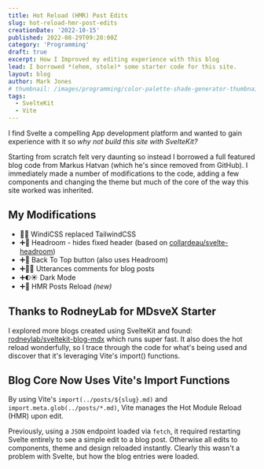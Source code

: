 ```yaml
---
title: Hot Reload (HMR) Post Edits
slug: hot-reload-hmr-post-edits
creationDate: '2022-10-15'
published: 2022-08-29T09:20:00Z
category: 'Programming'
draft: true
excerpt: How I Improved my editing experience with this blog
lead: I borrowed *(ehem, stole)* some starter code for this site.
layout: blog
author: Mark Jones
# thumbnail: /images/programming/color-palette-shade-generator-thumbnail.png
tags:
  - SvelteKit
  - Vite
---
```


I find Svelte a compelling App development platform and wanted to gain experience with it so *why not build this site with SvelteKit?* 

Starting from scratch felt very daunting so instead I borrowed a full featured blog code from Markus Hatvan (which he's since removed from GitHub). I immediately made a number of modifications to the code, adding a few components and changing the theme but much of the core of the way this site worked was inherited.

## My Modifications

- 🏃💨 WindiCSS replaced TailwindCSS
- ➕🤯 Headroom - hides fixed header (based on [collardeau/svelte-headroom](https://github.com/collardeau/svelte-headroom))
- ➕🔼 Back To Top button (also uses Headroom)
- ➕👋💬 Utterances comments for blog posts
- ➕🌓☀️ Dark Mode
- ➕🔁 HMR Posts Reload *(new)*

## Thanks to RodneyLab for MDsveX Starter

I explored more blogs created using SvelteKit and found: [rodneylab/sveltekit-blog-mdx](https://github.com/rodneylab/sveltekit-blog-mdx) which runs super fast. It also does the hot reload wonderfully, so I trace through the code for what's being used and discover that it's leveraging Vite's import() functions.

## Blog Core Now Uses Vite's Import Functions

By using Vite's `import(../posts/${slug}.md)` and `import.meta.glob(../posts/*.md)`, Vite manages the Hot Module Reload (HMR) upon edit.

Previously, using a `JSON` endpoint loaded via `fetch`, it required restarting Svelte entirely to see a simple edit to a blog post. Otherwise all edits to components, theme and design reloaded instantly. Clearly this wasn't a problem with Svelte, but how the blog entries were loaded.

